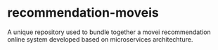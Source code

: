 # recommendation-moveis
A unique repository used to bundle together a movei recommendation online system developed based on microservices architechture.
